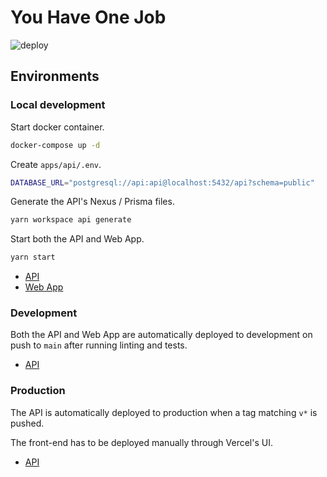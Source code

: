# You Have One Job

![deploy](https://github.com/Moeriki/youhaveonejob/workflows/deploy/badge.svg)

## Environments

### Local development

Start docker container.

```sh
docker-compose up -d
```

Create `apps/api/.env`.

```sh
DATABASE_URL="postgresql://api:api@localhost:5432/api?schema=public"
```

Generate the API's Nexus / Prisma files.

```sh
yarn workspace api generate
```

Start both the API and Web App.

```sh
yarn start
```

- [API](http://localhost:4000)
- [Web App](http://localhost:4200)

### Development

Both the API and Web App are automatically deployed to development on push to `main` after running linting and tests.

- [API](https://oaobhbrxqk.execute-api.eu-west-1.amazonaws.com/dev/graphql)

### Production

The API is automatically deployed to production when a tag matching `v*` is pushed.

The front-end has to be deployed manually through Vercel's UI.

- [API](https://f2c6wj1yai.execute-api.eu-west-1.amazonaws.com/prod/graphql)
